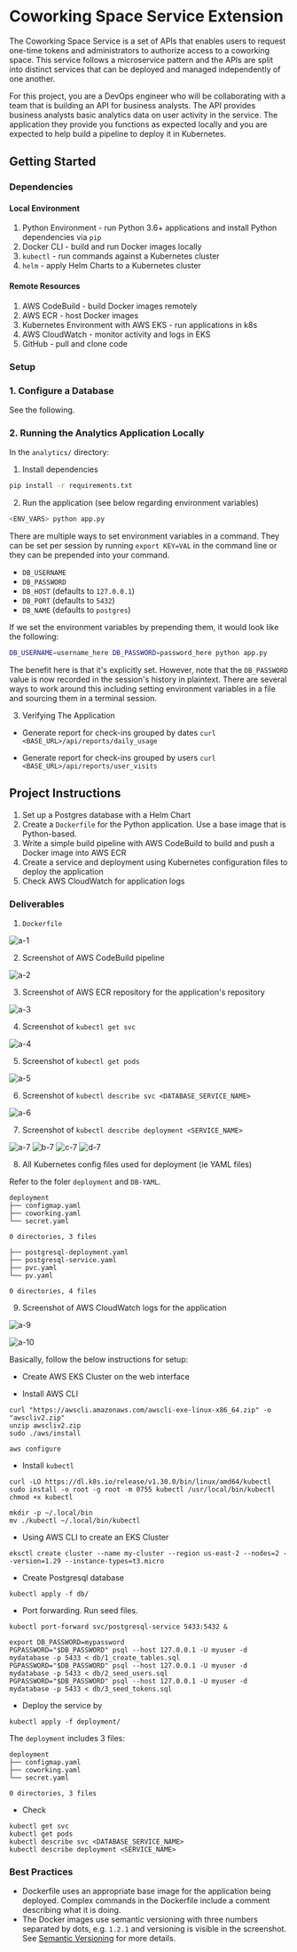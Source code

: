 # Coworking Space Service Extension
The Coworking Space Service is a set of APIs that enables users to request one-time tokens and administrators to authorize access to a coworking space. This service follows a microservice pattern and the APIs are split into distinct services that can be deployed and managed independently of one another.

For this project, you are a DevOps engineer who will be collaborating with a team that is building an API for business analysts. The API provides business analysts basic analytics data on user activity in the service. The application they provide you functions as expected locally and you are expected to help build a pipeline to deploy it in Kubernetes.

## Getting Started

### Dependencies
#### Local Environment
1. Python Environment - run Python 3.6+ applications and install Python dependencies via `pip`
2. Docker CLI - build and run Docker images locally
3. `kubectl` - run commands against a Kubernetes cluster
4. `helm` - apply Helm Charts to a Kubernetes cluster

#### Remote Resources
1. AWS CodeBuild - build Docker images remotely
2. AWS ECR - host Docker images
3. Kubernetes Environment with AWS EKS - run applications in k8s
4. AWS CloudWatch - monitor activity and logs in EKS
5. GitHub - pull and clone code

### Setup
### 1. Configure a Database

See the following.

### 2. Running the Analytics Application Locally
In the `analytics/` directory:

1. Install dependencies
```bash
pip install -r requirements.txt
```
2. Run the application (see below regarding environment variables)
```bash
<ENV_VARS> python app.py
```

There are multiple ways to set environment variables in a command. They can be set per session by running `export KEY=VAL` in the command line or they can be prepended into your command.

* `DB_USERNAME`
* `DB_PASSWORD`
* `DB_HOST` (defaults to `127.0.0.1`)
* `DB_PORT` (defaults to `5432`)
* `DB_NAME` (defaults to `postgres`)

If we set the environment variables by prepending them, it would look like the following:
```bash
DB_USERNAME=username_here DB_PASSWORD=password_here python app.py
```
The benefit here is that it's explicitly set. However, note that the `DB_PASSWORD` value is now recorded in the session's history in plaintext. There are several ways to work around this including setting environment variables in a file and sourcing them in a terminal session.

3. Verifying The Application
* Generate report for check-ins grouped by dates
`curl <BASE_URL>/api/reports/daily_usage`

* Generate report for check-ins grouped by users
`curl <BASE_URL>/api/reports/user_visits`

## Project Instructions
1. Set up a Postgres database with a Helm Chart
2. Create a `Dockerfile` for the Python application. Use a base image that is Python-based.
3. Write a simple build pipeline with AWS CodeBuild to build and push a Docker image into AWS ECR
4. Create a service and deployment using Kubernetes configuration files to deploy the application
5. Check AWS CloudWatch for application logs

### Deliverables
1. `Dockerfile`

![a-1](screenshots/d_1.png) 

2. Screenshot of AWS CodeBuild pipeline

![a-2](screenshots/d_2.png)

3. Screenshot of AWS ECR repository for the application's repository

![a-3](screenshots/d_3.png)

4. Screenshot of `kubectl get svc`

![a-4](screenshots/d_4.png)

5. Screenshot of `kubectl get pods`

![a-5](screenshots/d_5.png)

6. Screenshot of `kubectl describe svc <DATABASE_SERVICE_NAME>`

![a-6](screenshots/d_6.png)

7. Screenshot of `kubectl describe deployment <SERVICE_NAME>`

![a-7](screenshots/d_7-1.png)
![b-7](screenshots/d_7-2.png)
![c-7](screenshots/d_7-3.png)
![d-7](screenshots/d_7-4.png)

8. All Kubernetes config files used for deployment (ie YAML files)

Refer to the foler `deployment` and `DB-YAML`.
```
deployment
├── configmap.yaml
├── coworking.yaml
└── secret.yaml

0 directories, 3 files
```

```
├── postgresql-deployment.yaml
├── postgresql-service.yaml
├── pvc.yaml
└── pv.yaml

0 directories, 4 files
```

9. Screenshot of AWS CloudWatch logs for the application

![a-9](screenshots/d_9.png)

![a-10](screenshots/d_in.png)

Basically, follow the below instructions for setup:

 - Create AWS EKS Cluster on the web interface

 - Install AWS CLI
```
curl "https://awscli.amazonaws.com/awscli-exe-linux-x86_64.zip" -o "awscliv2.zip"
unzip awscliv2.zip
sudo ./aws/install

aws configure
```
 - Install `kubectl`
```
curl -LO https://dl.k8s.io/release/v1.30.0/bin/linux/amd64/kubectl
sudo install -o root -g root -m 0755 kubectl /usr/local/bin/kubectl
chmod +x kubectl

mkdir -p ~/.local/bin
mv ./kubectl ~/.local/bin/kubectl
```

 - Using AWS CLI to create an EKS Cluster
```
eksctl create cluster --name my-cluster --region us-east-2 --nodes=2 --version=1.29 --instance-types=t3.micro
```
 - Create Postgresql database
```
kubectl apply -f db/
```

 - Port forwarding. Run seed files.
```
kubectl port-forward svc/postgresql-service 5433:5432 &

export DB_PASSWORD=mypassword
PGPASSWORD="$DB_PASSWORD" psql --host 127.0.0.1 -U myuser -d mydatabase -p 5433 < db/1_create_tables.sql
PGPASSWORD="$DB_PASSWORD" psql --host 127.0.0.1 -U myuser -d mydatabase -p 5433 < db/2_seed_users.sql
PGPASSWORD="$DB_PASSWORD" psql --host 127.0.0.1 -U myuser -d mydatabase -p 5433 < db/3_seed_tokens.sql
```

 - Deploy the service by
```
kubectl apply -f deployment/
```

The `deployment` includes 3 files:
```
deployment
├── configmap.yaml
├── coworking.yaml
└── secret.yaml

0 directories, 3 files
```

 - Check
```
kubectl get svc
kubectl get pods
kubectl describe svc <DATABASE_SERVICE_NAME>
kubectl describe deployment <SERVICE_NAME>
```

### Best Practices
* Dockerfile uses an appropriate base image for the application being deployed. Complex commands in the Dockerfile include a comment describing what it is doing.
* The Docker images use semantic versioning with three numbers separated by dots, e.g. `1.2.1` and  versioning is visible in the  screenshot. See [Semantic Versioning](https://semver.org/) for more details.
